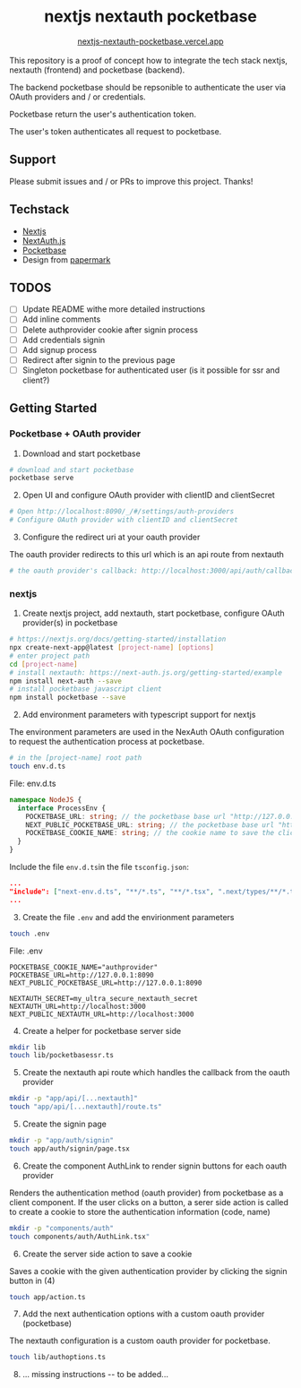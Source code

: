 <div align="center">
  <h1 align="center">nextjs nextauth pocketbase</h1>
</div>
<div align="center">
  <a href="https://nextjs-nextauth-pocketbase.vercel.app/">nextjs-nextauth-pocketbase.vercel.app</a>
</div>
<br/>
This repository is a proof of concept how to integrate the tech stack nextjs, nextauth (frontend) and pocketbase (backend).

The backend pocketbase should be repsonible to authenticate the user via OAuth providers and / or credentials.

Pocketbase return the user's authentication token.

The user's token authenticates all request to pocketbase.

## Support

Please submit issues and / or PRs to improve this project. Thanks!

## Techstack

- [Nextjs](https://nextjs.org/)
- [NextAuth.js](https://next-auth.js.org/)
- [Pocketbase](https://pocketbase.io/)
- Design from [papermark](https://github.com/mfts/papermark?tab=readme-ov-file)

## TODOS

- [ ] Update README withe more detailed instructions
- [ ] Add inline comments
- [ ] Delete authprovider cookie after signin process
- [ ] Add credentials signin
- [ ] Add signup process
- [ ] Redirect after signin to the previous page
- [ ] Singleton pocketbase for authenticated user (is it possible for ssr and client?)

## Getting Started

### Pocketbase + OAuth provider

1. Download and start pocketbase

```bash
# download and start pocketbase
pocketbase serve
```

2. Open UI and configure OAuth provider with clientID and clientSecret

```bash
# Open http://localhost:8090/_/#/settings/auth-providers
# Configure OAuth provider with clientID and clientSecret
````

3. Configure the redirect uri at your oauth provider

The oauth provider redirects to this url which is an api route from nextauth

```bash
# the oauth provider's callback: http://localhost:3000/api/auth/callback/pocketbase
```


### nextjs

1. Create nextjs project, add nextauth, start pocketbase, configure OAuth provider(s) in pocketbase

```bash
# https://nextjs.org/docs/getting-started/installation
npx create-next-app@latest [project-name] [options]
# enter project path
cd [project-name]
# install nextauth: https://next-auth.js.org/getting-started/example
npm install next-auth --save
# install pocketbase javascript client
npm install pocketbase --save
```

2. Add environment parameters with typescript support for nextjs

The environment parameters are used in the NexAuth OAuth configuration to request the authentication process at pocketbase.

```bash
# in the [project-name] root path
touch env.d.ts
```

File: env.d.ts
```typescript
namespace NodeJS {
  interface ProcessEnv {
    POCKETBASE_URL: string; // the pocketbase base url "http://127.0.0.1:8090" (server side)
    NEXT_PUBLIC_POCKETBASE_URL: string; // the pocketbase base url "http://127.0.0.1:8090" (client side)
    POCKETBASE_COOKIE_NAME: string; // the cookie name to save the clicked authprovider at the nextjs signin page (/app/auth/signin/page.tsx)
  }
}
````

Include the file `env.d.ts`in the file `tsconfig.json`:
```json
...
"include": ["next-env.d.ts", "**/*.ts", "**/*.tsx", ".next/types/**/*.ts", "env.d.ts"],
...
```

3. Create the file `.env` and add the envirionment parameters

```bash
touch .env
````

File: .env
```env
POCKETBASE_COOKIE_NAME="authprovider"
POCKETBASE_URL=http://127.0.0.1:8090
NEXT_PUBLIC_POCKETBASE_URL=http://127.0.0.1:8090

NEXTAUTH_SECRET=my_ultra_secure_nextauth_secret
NEXTAUTH_URL=http://localhost:3000
NEXT_PUBLIC_NEXTAUTH_URL=http://localhost:3000
```

4. Create a helper for pocketbase server side

```bash
mkdir lib
touch lib/pocketbasessr.ts
````

5. Create the nextauth api route which handles the callback from the oauth provider

```bash
mkdir -p "app/api/[...nextauth]"
touch "app/api/[...nextauth]/route.ts"
```

5. Create the signin page

```bash
mkdir -p "app/auth/signin"
touch app/auth/signin/page.tsx
```

6. Create the component AuthLink to render signin buttons for each oauth provider

Renders the authentication method (oauth provider) from pocketbase as a client component. If the user clicks on a button, a serer side action is called to create a cookie to store the authentication information (code, name)

```bash
mkdir -p "components/auth"
touch components/auth/AuthLink.tsx"
```

6. Create the server side action to save a cookie

Saves a cookie with the given authentication provider by clicking the signin button in (4)

```bash
touch app/action.ts
````

7. Add the next authentication options with a custom oauth provider (pocketbase)

The nextauth configuration is a custom oauth provider for pocketbase.

```bash
touch lib/authoptions.ts
```

8. ... missing instructions -- to be added...
